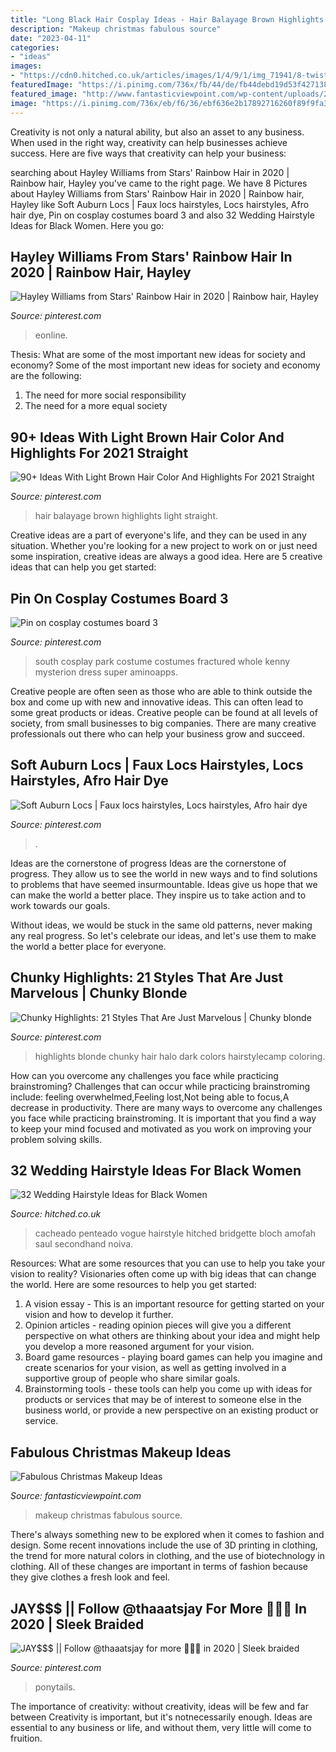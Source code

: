 ```yaml
---
title: "Long Black Hair Cosplay Ideas - Hair Balayage Brown Highlights Light Straight"
description: "Makeup christmas fabulous source"
date: "2023-04-11"
categories:
- "ideas"
images:
- "https://cdn0.hitched.co.uk/articles/images/1/4/9/1/img_71941/8-twisted-bun-with-flowers.jpg"
featuredImage: "https://i.pinimg.com/736x/fb/44/de/fb44debd19d53f4271388c88e8d50910.jpg"
featured_image: "http://www.fantasticviewpoint.com/wp-content/uploads/2013/11/41-Christmas-Makeup-Ideas-02.jpg"
image: "https://i.pinimg.com/736x/eb/f6/36/ebf636e2b17892716260f89f9fa32447.jpg"
---
```



Creativity is not only a natural ability, but also an asset to any business. When used in the right way, creativity can help businesses achieve success. Here are five ways that creativity can help your business: 

	

		
searching about Hayley Williams from Stars&#039; Rainbow Hair in 2020 | Rainbow hair, Hayley you've came to the right page. We have 8 Pictures about Hayley Williams from Stars&#039; Rainbow Hair in 2020 | Rainbow hair, Hayley like Soft Auburn Locs | Faux locs hairstyles, Locs hairstyles, Afro hair dye, Pin on cosplay costumes board 3 and also 32 Wedding Hairstyle Ideas for Black Women. Here you go:
		
    
## Hayley Williams From Stars&#039; Rainbow Hair In 2020 | Rainbow Hair, Hayley

<img loading=lazy src="https://i.pinimg.com/736x/2a/4e/41/2a4e41b4b4c784f06a7f318e79b59114.jpg" onerror="this.onerror=null;this.src='https://tse1.mm.bing.net/th?id=OIP.jts3iJ6KvtkCyHZXMB4IDQHaL9&amp;pid=15.1';" alt="Hayley Williams from Stars&#039; Rainbow Hair in 2020 | Rainbow hair, Hayley">

_Source: pinterest.com_

>eonline. 

	

Thesis: What are some of the most important new ideas for society and economy?
Some of the most important new ideas for society and economy are the following: 
1. The need for more social responsibility 
2. The need for a more equal society 

    
## 90+ Ideas With Light Brown Hair Color And Highlights For 2021 Straight

<img loading=lazy src="https://i.pinimg.com/736x/eb/f6/36/ebf636e2b17892716260f89f9fa32447.jpg" onerror="this.onerror=null;this.src='https://tse4.mm.bing.net/th?id=OIP.ja0yIr8ngSrxT4UH1qtMxwHaLG&amp;pid=15.1';" alt="90+ Ideas With Light Brown Hair Color And Highlights For 2021 Straight">

_Source: pinterest.com_

>hair balayage brown highlights light straight. 

	

Creative ideas are a part of everyone's life, and they can be used in any situation. Whether you're looking for a new project to work on or just need some inspiration, creative ideas are always a good idea. Here are 5 creative ideas that can help you get started: 

    
## Pin On Cosplay Costumes Board 3

<img loading=lazy src="https://i.pinimg.com/736x/4d/4d/05/4d4d05a86a049fb15a0b6d235914771e.jpg" onerror="this.onerror=null;this.src='https://tse4.mm.bing.net/th?id=OIP.wwgn1tDeyIkihHR45AeHMwHaKd&amp;pid=15.1';" alt="Pin on cosplay costumes board 3">

_Source: pinterest.com_

>south cosplay park costume costumes fractured whole kenny mysterion dress super aminoapps. 

	

Creative people are often seen as those who are able to think outside the box and come up with new and innovative ideas. This can often lead to some great products or ideas. Creative people can be found at all levels of society, from small businesses to big companies. There are many creative professionals out there who can help your business grow and succeed.

    
## Soft Auburn Locs | Faux Locs Hairstyles, Locs Hairstyles, Afro Hair Dye

<img loading=lazy src="https://i.pinimg.com/736x/29/f6/ae/29f6ae8db8ac1416b46eb0590304a7c2.jpg" onerror="this.onerror=null;this.src='https://tse4.mm.bing.net/th?id=OIP.9pZ0Ghqphmq9UbinP0hAHAHaNK&amp;pid=15.1';" alt="Soft Auburn Locs | Faux locs hairstyles, Locs hairstyles, Afro hair dye">

_Source: pinterest.com_

>. 

	

Ideas are the cornerstone of progress
Ideas are the cornerstone of progress. They allow us to see the world in new ways and to find solutions to problems that have seemed insurmountable.
Ideas give us hope that we can make the world a better place. They inspire us to take action and to work towards our goals.

Without ideas, we would be stuck in the same old patterns, never making any real progress. So let's celebrate our ideas, and let's use them to make the world a better place for everyone.

    
## Chunky Highlights: 21 Styles That Are Just Marvelous | Chunky Blonde

<img loading=lazy src="https://i.pinimg.com/736x/fb/44/de/fb44debd19d53f4271388c88e8d50910.jpg" onerror="this.onerror=null;this.src='https://tse1.mm.bing.net/th?id=OIP.LyMjiBbpEX6jovMzsEhjpwHaJ4&amp;pid=15.1';" alt="Chunky Highlights: 21 Styles That Are Just Marvelous | Chunky blonde">

_Source: pinterest.com_

>highlights blonde chunky hair halo dark colors hairstylecamp coloring. 

	

How can you overcome any challenges you face while practicing brainstroming?
Challenges that can occur while practicing brainstroming include: feeling overwhelmed,Feeling lost,Not being able to focus,A decrease in productivity. There are many ways to overcome any challenges you face while practicing brainstroming. It is important that you find a way to keep your mind focused and motivated as you work on improving your problem solving skills.

    
## 32 Wedding Hairstyle Ideas For Black Women

<img loading=lazy src="https://cdn0.hitched.co.uk/articles/images/1/4/9/1/img_71941/8-twisted-bun-with-flowers.jpg" onerror="this.onerror=null;this.src='https://tse3.mm.bing.net/th?id=OIP.vExEAmiBZ7EjzJohYv2vygHaLG&amp;pid=15.1';" alt="32 Wedding Hairstyle Ideas for Black Women">

_Source: hitched.co.uk_

>cacheado penteado vogue hairstyle hitched bridgette bloch amofah saul secondhand noiva. 

	

Resources: What are some resources that you can use to help you take your vision to reality?
Visionaries often come up with big ideas that can change the world. Here are some resources to help you get started: 
1. A vision essay - This is an important resource for getting started on your vision and how to develop it further. 
2. Opinion articles - reading opinion pieces will give you a different perspective on what others are thinking about your idea and might help you develop a more reasoned argument for your vision. 
3. Board game resources - playing board games can help you imagine and create scenarios for your vision, as well as getting involved in a supportive group of people who share similar goals. 
4. Brainstorming tools - these tools can help you come up with ideas for products or services that may be of interest to someone else in the business world, or provide a new perspective on an existing product or service.

    
## Fabulous Christmas Makeup Ideas

<img loading=lazy src="http://www.fantasticviewpoint.com/wp-content/uploads/2013/11/41-Christmas-Makeup-Ideas-02.jpg" onerror="this.onerror=null;this.src='https://tse3.mm.bing.net/th?id=OIP.D_ChvAZsOkRkajr1hkxmBQAAAA&amp;pid=15.1';" alt="Fabulous Christmas Makeup Ideas">

_Source: fantasticviewpoint.com_

>makeup christmas fabulous source. 

	

There's always something new to be explored when it comes to fashion and design. Some recent innovations include the use of 3D printing in clothing, the trend for more natural colors in clothing, and the use of biotechnology in clothing. All of these changes are important in terms of fashion because they give clothes a fresh look and feel.

    
## JAY$$$ || Follow @thaaatsjay For More 💋💅🏾 In 2020 | Sleek Braided

<img loading=lazy src="https://i.pinimg.com/736x/2d/b1/cb/2db1cb65d1c9b607a995bb69d2be4738.jpg" onerror="this.onerror=null;this.src='https://tse4.mm.bing.net/th?id=OIP.g1e-Ph8JyV10OPmno7ke_QHaHW&amp;pid=15.1';" alt="JAY$$$ || Follow @thaaatsjay for more 💋💅🏾 in 2020 | Sleek braided">

_Source: pinterest.com_

>ponytails. 

	

The importance of creativity: without creativity, ideas will be few and far between
Creativity is important, but it's notnecessarily enough. Ideas are essential to any business or life, and without them, very little will come to fruition.

